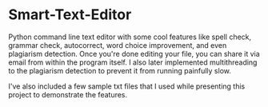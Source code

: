 # Smart-Text-Editor
Python command line text editor with some cool features like spell check, grammar check, autocorrect, word choice improvement, and even plagiarism detection. Once you're done editing your file, you can share it via email from within the program itself. I also later implemented multithreading to the plagiarism detection to prevent it from running painfully slow.

I've also included a few sample txt files that I used while presenting this project to demonstrate the features.
